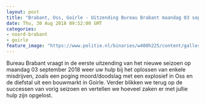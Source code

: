 ```yaml
---
layout: post
title: "Brabant, Oss, Goirle - Uitzending Bureau Brabant maandag 03 september"
date: Thu, 30 Aug 2018 09:52:00 GMT
categories: 
- noord-brabant 
- goirle 
feature_image: "https://www.politie.nl/binaries/w400h225/content/gallery/politie/gezocht/verdachten/2018/augustus/09-ob/bureaubrabant/cam2a_46_45_iets-in-hand.jpg"
---
```


Bureau Brabant vraagt in de eerste uitzending van het nieuwe seizoen op maandag 03 september 2018 weer uw hulp bij het oplossen van enkele misdrijven, zoals een poging moord/doodslag met een explosief in Oss en de diefstal uit een bouwmarkt in Goirle. Verder blikken we terug op de successen van vorig seizoen en vertellen we hoeveel zaken er met jullie hulp zijn opgelost.
